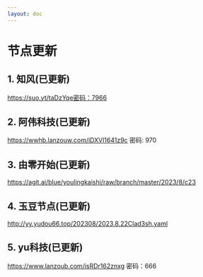 ```yaml
---
layout: doc
---
```

# 节点更新

## 1. 知风(已更新)

https://suo.yt/taDzYqe密码：7966

## 2. 阿伟科技(已更新)

https://wwhb.lanzouw.com/iDXVl1641z9c 密码: 970

## 3. 由零开始(已更新)

https://agit.ai/blue/youlingkaishi/raw/branch/master/2023/8/c23

## 4. 玉豆节点(已更新)

http://yy.yudou66.top/202308/2023.8.22Clad3sh.yaml

## 5. yu科技(已更新)

https://www.lanzoub.com/isRDr162znxg 密码：666
